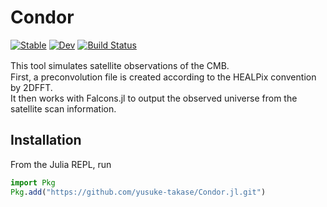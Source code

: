 # Condor

[![Stable](https://img.shields.io/badge/docs-stable-blue.svg)](https://yusuke-takase.github.io/Condor.jl/stable)
[![Dev](https://img.shields.io/badge/docs-dev-blue.svg)](https://yusuke-takase.github.io/Condor.jl/dev)
[![Build Status](https://travis-ci.com/yusuke-takase/Condor.jl.svg?branch=master)](https://travis-ci.com/yusuke-takase/Condor.jl)

This tool simulates satellite observations of the CMB.　\
First, a preconvolution file is created according to the HEALPix convention by 2DFFT. \
It then works with Falcons.jl to output the observed universe from the satellite scan information.

## Installation
From the Julia REPL, run

```julia
import Pkg
Pkg.add("https://github.com/yusuke-takase/Condor.jl.git")
```
